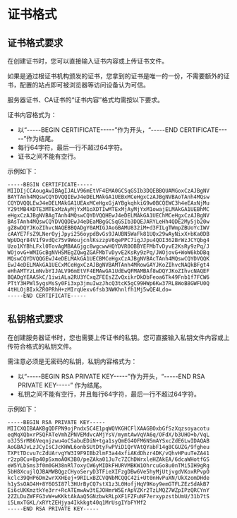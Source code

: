 # 证书格式<a name="zh-cn_topic_0092382555"></a>

## 证书格式要求<a name="section10569869164729"></a>

在创建证书时，您可以直接输入证书内容或上传证书文件。

如果是通过根证书机构颁发的证书，您拿到的证书是唯一的一份，不需要额外的证书，配置的站点即可被浏览器等访问设备认为可信。

服务器证书、CA证书的“证书内容”格式均需按以下要求。

证书内容格式为：

-   以“-----BEGIN CERTIFICATE-----”作为开头，“-----END CERTIFICATE-----”作为结尾。
-   每行64字符，最后一行不超过64字符。
-   证书之间不能有空行。

示例如下：

```
-----BEGIN CERTIFICATE-----
MIIDIjCCAougAwIBAgIJALV96mEtVF4EMA0GCSqGSIb3DQEBBQUAMGoxCzAJBgNV
BAYTAnh4MQswCQYDVQQIEwJ4eDELMAkGA1UEBxMCeHgxCzAJBgNVBAoTAnh4MQsw
CQYDVQQLEwJ4eDELMAkGA1UEAxMCeHgxGjAYBgkqhkiG9w0BCQEWC3h4eEAxNjMu
Y29tMB4XDTE3MTExMzAyMjYxM1oXDTIwMTExMjAyMjYxM1owajELMAkGA1UEBhMC
eHgxCzAJBgNVBAgTAnh4MQswCQYDVQQHEwJ4eDELMAkGA1UEChMCeHgxCzAJBgNV
BAsTAnh4MQswCQYDVQQDEwJ4eDEaMBgGCSqGSIb3DQEJARYLeHh4QDE2My5jb20w
gZ8wDQYJKoZIhvcNAQEBBQADgY0AMIGJAoGBAMU832iM+d3FILgTWmpZBUoYcIWV
cAAYE7FsZ9LNerOyjJpyi256oypdBvGs9JAUBN5WaFk81UQx29wAyNixX+bKa0DB
WpUDqr84V1f9vdQc75v9WoujcnlKszzpV6qePPC7igJJpu4QOI362BrWzJCYQbg4
Uzo1KYBhLFxl0TovAgMBAAGjgc8wgcwwHQYDVR0OBBYEFMbTvDyvE2KsRy9zPq/J
WOjovG+WMIGcBgNVHSMEgZQwgZGAFMbTvDyvE2KsRy9zPq/JWOjovG+WoW6kbDBq
MQswCQYDVQQGEwJ4eDELMAkGA1UECBMCeHgxCzAJBgNVBAcTAnh4MQswCQYDVQQK
EwJ4eDELMAkGA1UECxMCeHgxCzAJBgNVBAMTAnh4MRowGAYJKoZIhvcNAQkBFgt4
eHhAMTYzLmNvbYIJALV96mEtVF4EMAwGA1UdEwQFMAMBAf8wDQYJKoZIhvcNAQEF
BQADgYEAASkC/1iwiALa2RU3YCxqZFEEsZZvQxikrDkDbFeoa6Tk49Fnb1f7FCW6
PTtY3HPWl5ygsMsSy0Fi3xp3jmuIwzJhcQ3tcK5gC99HWp6Kw37RL8WoB8GWFU0Q
4tHLOjBIxkZROPRhH+zMIrqUexv6fsb3NWKhnlfh1Mj5wQE4Ldo=
-----END CERTIFICATE-----
```

## 私钥格式要求<a name="section1671917420530"></a>

在创建服务器证书时，您也需要上传证书的私钥。您可直接输入私钥文件内容或上传符合格式的私钥文件。

需注意必须是无密码的私钥，私钥内容格式为：

-   以“-----BEGIN RSA PRIVATE KEY-----”作为开头，“-----END RSA PRIVATE KEY-----” 作为结尾。
-   私钥之间不能有空行，并且每行64字符，最后一行不超过64字符。

示例如下：

```
-----BEGIN RSA PRIVATE KEY-----
MIICXQIBAAKBgQDFPN9ojPndxSC4E1pqWQVKGHCFlXAAGBOxbGfSzXqzsoyacotu
eqMqXQbxrPSQFATeVmhZPNVEMdvcAMjYsV/mymtAwVqVA6q/OFdX/b3UHO+b/VqL
o3J5SrM86Veqnjzwu4oCSabuEDiN+tga1syQmEG4OFM6NSmAYSxcZdE6LwIDAQAB
AoGBAJvLzJCyIsCJcKHWL6onbSUtDtyFwPViD1QrVAtQYabF14g8CGUZG/9fgheu
TXPtTDcvu7cZdUArvgYW3I9F9IBb2lmF3a44xfiAKdDhzr4DK/vQhvHPuuTeZA41
r2zp8Cu+Bp40pSxmoAOK3B0/peZAka01Ju7c7ZChDWrxleHZAkEA/6dcaWHotfGS
eW5YLbSms3f0m0GH38nRl7oxyCW6yMIDkFHURVMBKW1OhrcuGo8u0nTMi5IH9gRg
5bH8XcujlQJBAMWBQgzCHyoSeryD3TFieXIFzgDBw6Ve5hyMjUtjvgdVKoxRPvpO
kclc39QHP6Dm2wrXXHEej+9RILxBZCVQNbMCQQC42i+Ut0nHvPuXN/UkXzomDHde
h1ySsOAO4H+8Y6OSI87l3HUrByCQ7stX1z3L0HofjHqV9Koy9emGTFLZEzSdAkB7
Ei6cUKKmztkYe3rr+RcATEmwAw3tEJOHmrW5ErApVZKr2TzLMQZ7WZpIPzQRCYnY
2ZZLDuZWFFG3vW+wKKktAkAaQ5GNzbwkRLpXF1FZFuNF7erxypzstbUmU/31b7tS
i5LmxTGKL/xRYtZEHjya4Ikkkgt40q1MrUsgIYbFYMf2
-----END RSA PRIVATE KEY-----
```

